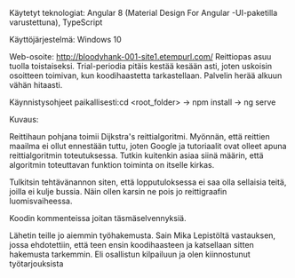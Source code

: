 Käytetyt teknologiat: Angular 8 (Material Design For Angular -UI-paketilla varustettuna), TypeScript

Käyttöjärjestelmä: Windows 10

Web-osoite: http://bloodyhank-001-site1.etempurl.com/ 
  Reittiopas asuu tuolla toistaiseksi. Trial-periodia pitäis kestää kesään asti, joten uskoisin osoitteen toimivan, kun koodihaastetta tarkastellaan. 
  Palvelin herää alkuun vähän hitaasti. 

Käynnistysohjeet paikallisesti:cd <root_folder> -> npm install -> ng serve

Kuvaus:

Reittihaun pohjana toimii Dijkstra's reittialgoritmi. Myönnän, että reittien maailma ei ollut ennestään tuttu, joten Google ja tutoriaalit ovat olleet apuna reittialgoritmin toteutuksessa.
Tutkin kuitenkin asiaa siinä määrin, että algoritmin toteuttavan funktion toiminta on itselle kirkas.

Tulkitsin tehtävänannon siten, että lopputuloksessa ei saa olla sellaisia teitä, joilla ei kulje bussia. Näin ollen karsin ne pois jo reittigraafin luomisvaiheessa.

Koodin kommenteissa joitan täsmäselvennyksiä.

Lähetin teille jo aiemmin työhakemusta. Sain Mika Lepistöltä vastauksen, jossa ehdotettiin, että teen ensin koodihaasteen ja katsellaan sitten hakemusta tarkemmin. Eli osallistun kilpailuun
ja olen kiinnostunut työtarjouksista
